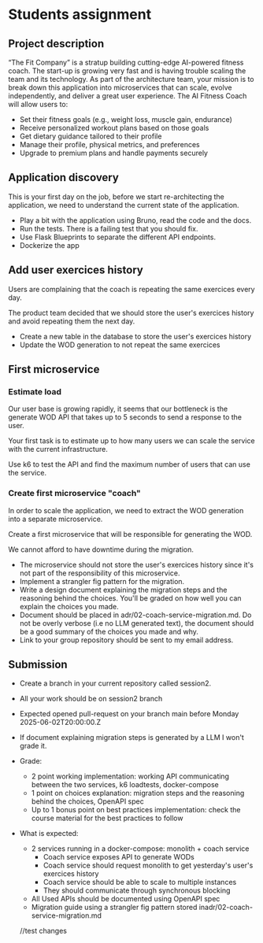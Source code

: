 # Students assignment

## Project description

“The Fit Company” is a stratup building cutting-edge AI-powered fitness coach.
The start-up is growing very fast and is having trouble scaling the team and its technology.
As part of the architecture team, your mission is to break down this application into microservices that can scale, evolve independently, and deliver a great user experience.
The AI Fitness Coach will allow users to:

- Set their fitness goals (e.g., weight loss, muscle gain, endurance)
- Receive personalized workout plans based on those goals
- Get dietary guidance tailored to their profile
- Manage their profile, physical metrics, and preferences
- Upgrade to premium plans and handle payments securely

## Application discovery

This is your first day on the job, before we start re-architecting the application, we need to understand the current state of the application.

- Play a bit with the application using Bruno, read the code and the docs.
- Run the tests. There is a failing test that you should fix.
- Use Flask Blueprints to separate the different API endpoints.
- Dockerize the app

## Add user exercices history

Users are complaining that the coach is repeating the same exercices every day.

The product team decided that we should store the user's exercices history and avoid repeating them the next day.

- Create a new table in the database to store the user's exercices history
- Update the WOD generation to not repeat the same exercices

## First microservice

### Estimate load

Our user base is growing rapidly, it seems that our bottleneck is the generate WOD API that takes up to 5 seconds to send a response to the user.

Your first task is to estimate up to how many users we can scale the service with the current infrastructure.

Use k6 to test the API and find the maximum number of users that can use the service.

### Create first microservice "coach"

In order to scale the application, we need to extract the WOD generation into a separate microservice.

Create a first microservice that will be responsible for generating the WOD.

We cannot afford to have downtime during the migration.

- The microservice should not store the user's exercices history since it's not part of the responsibility of this microservice.
- Implement a strangler fig pattern for the migration.
- Write a design document explaining the migration steps and the reasoning behind the choices. You'll be graded on how well you can explain the choices you made.
- Document should be placed in adr/02-coach-service-migration.md. Do not be overly verbose (i.e no LLM generated text), the document should be a good summary of the choices you made and why.
- Link to your group repository should be sent to my email address.

## Submission

- Create a branch in your current repository called session2.
- All your work should be on session2 branch
- Expected opened pull-request on your branch main before Monday 2025-06-02T20:00:00.Z
- If document explaining migration steps is generated by a LLM I won't grade it.

- Grade:
  - 2 point working implementation: working API communicating between the two services, k6 loadtests, docker-compose
  - 1 point on choices explanation: migration steps and the reasoning behind the choices, OpenAPI spec
  - Up to 1 bonus point on best practices implementation: check the course material for the best practices to follow

* What is expected:
  - 2 services running in a docker-compose: monolith + coach service
    - Coach service exposes API to generate WODs
    - Coach service should request monolith to get yesterday's user's exercices history
    - Coach service should be able to scale to multiple instances
    - They should communicate through synchronous blocking
  - All Used APIs should be documented using OpenAPI spec
  - Migration guide using a strangler fig pattern stored inadr/02-coach-service-migration.md

  //test changes